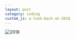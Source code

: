 ```yaml
---
layout: post
category: coding
custom_js: a-look-back-at-2018
---
```


![2018](https://khjzzm.github.io/assets/image/wakatime/2018.png)